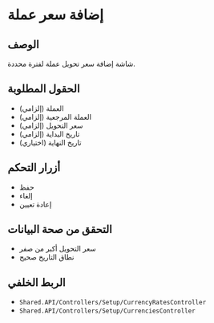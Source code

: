 # إضافة سعر عملة

## الوصف
شاشة إضافة سعر تحويل عملة لفترة محددة.

## الحقول المطلوبة
- العملة (إلزامي)
- العملة المرجعية (إلزامي)
- سعر التحويل (إلزامي)
- تاريخ البداية (إلزامي)
- تاريخ النهاية (اختياري)

## أزرار التحكم
- حفظ
- إلغاء
- إعادة تعيين

## التحقق من صحة البيانات
- سعر التحويل أكبر من صفر
- نطاق التاريخ صحيح

## الربط الخلفي
- `Shared.API/Controllers/Setup/CurrencyRatesController`
- `Shared.API/Controllers/Setup/CurrenciesController`
